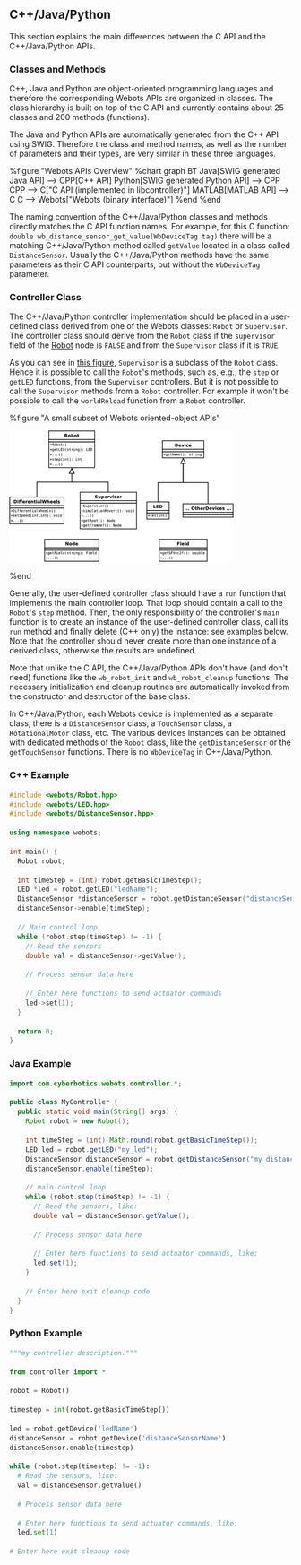 ## C++/Java/Python

This section explains the main differences between the C API and the C++/Java/Python APIs.

### Classes and Methods

C++, Java and Python are object-oriented programming languages and therefore the corresponding Webots APIs are organized in classes.
The class hierarchy is built on top of the C API and currently contains about 25 classes and 200 methods (functions).

The Java and Python APIs are automatically generated from the C++ API using SWIG.
Therefore the class and method names, as well as the number of parameters and their types, are very similar in these three languages.

%figure "Webots APIs Overview"
%chart
graph BT
  Java[SWIG generated Java API] --> CPP[C++ API]
  Python[SWIG generated Python API] --> CPP
    CPP --> C["C API (implemented in libcontroller)"]
    MATLAB[MATLAB API] --> C
      C --> Webots["Webots (binary interface)"]
%end
%end

The naming convention of the C++/Java/Python classes and methods directly matches the C API function names.
For example, for this C function: `double wb_distance_sensor_get_value(WbDeviceTag tag)` there will be a matching C++/Java/Python method called `getValue` located in a class called `DistanceSensor`.
Usually the C++/Java/Python methods have the same parameters as their C API counterparts, but without the `WbDeviceTag` parameter.

### Controller Class

The C++/Java/Python controller implementation should be placed in a user-defined class derived from one of the Webots classes: `Robot` or `Supervisor`.
The controller class should derive from the `Robot` class if the `supervisor` field of the [Robot](../reference/robot.md) node is `FALSE` and from the `Supervisor` class if it is `TRUE`.

As you can see in [this figure](#a-small-subset-of-webots-oriented-object-apis), `Supervisor` is a subclass of the `Robot` class.
Hence it is possible to call the `Robot`'s methods, such as, e.g., the `step` or `getLED` functions, from the `Supervisor` controllers.
But it is not possible to call the `Supervisor` methods from a `Robot` controller.
For example it won't be possible to call the `worldReload` function from a `Robot` controller.

%figure "A small subset of Webots oriented-object APIs"

![oo_api.png](images/oo_api.thumbnail.png)

%end

Generally, the user-defined controller class should have a `run` function that implements the main controller loop.
That loop should contain a call to the `Robot`'s `step` method.
Then, the only responsibility of the controller's `main` function is to create an instance of the user-defined controller class, call its `run` method and finally delete (C++ only) the instance: see examples below.
Note that the controller should never create more than one instance of a derived class, otherwise the results are undefined.

Note that unlike the C API, the C++/Java/Python APIs don't have (and don't need) functions like the `wb_robot_init` and `wb_robot_cleanup` functions.
The necessary initialization and cleanup routines are automatically invoked from the constructor and destructor of the base class.

In C++/Java/Python, each Webots device is implemented as a separate class, there is a `DistanceSensor` class, a `TouchSensor` class, a `RotationalMotor` class, etc.
The various devices instances can be obtained with dedicated methods of the `Robot` class, like the `getDistanceSensor` or the `getTouchSensor` functions.
There is no `WbDeviceTag` in C++/Java/Python.

### C++ Example

```cpp
#include <webots/Robot.hpp>
#include <webots/LED.hpp>
#include <webots/DistanceSensor.hpp>

using namespace webots;

int main() {
  Robot robot;

  int timeStep = (int) robot.getBasicTimeStep();
  LED *led = robot.getLED("ledName");
  DistanceSensor *distanceSensor = robot.getDistanceSensor("distanceSensorName");
  distanceSensor->enable(timeStep);

  // Main control loop
  while (robot.step(timeStep) != -1) {
    // Read the sensors
    double val = distanceSensor->getValue();

    // Process sensor data here

    // Enter here functions to send actuator commands
    led->set(1);
  }

  return 0;
}
```

### Java Example

```java
import com.cyberbotics.webots.controller.*;

public class MyController {
  public static void main(String[] args) {
    Robot robot = new Robot();

    int timeStep = (int) Math.round(robot.getBasicTimeStep());
    LED led = robot.getLED("my_led");
    DistanceSensor distanceSensor = robot.getDistanceSensor("my_distance_sensor");
    distanceSensor.enable(timeStep);

    // main control loop
    while (robot.step(timeStep) != -1) {
      // Read the sensors, like:
      double val = distanceSensor.getValue();

      // Process sensor data here

      // Enter here functions to send actuator commands, like:
      led.set(1);
    }

    // Enter here exit cleanup code
  }
}
```

### Python Example

```python
"""my controller description."""

from controller import *

robot = Robot()

timestep = int(robot.getBasicTimeStep())

led = robot.getDevice('ledName')
distanceSensor = robot.getDevice('distanceSensorName')
distanceSensor.enable(timestep)

while (robot.step(timestep) != -1):
  # Read the sensors, like:
  val = distanceSensor.getValue()

  # Process sensor data here

  # Enter here functions to send actuator commands, like:
  led.set(1)

# Enter here exit cleanup code
```
